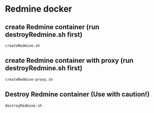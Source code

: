 # Redmine docker
## create Redmine container (run destroyRedmine.sh first)
    createRedmine.sh
## create Redmine container with proxy (run destroyRedmine.sh first)
    createRedmine-proxy.sh
## Destroy Redmine container (Use with caution!)
    destroyRedmine.sh
